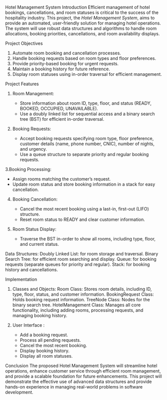 Hotel Management System
Introduction
Efficient management of hotel bookings, cancellations, and room statuses is critical to the success of the hospitality industry. This project, the *Hotel Management System*, aims to provide an automated, user-friendly solution for managing hotel operations. The system will use robust data structures and algorithms to handle room allocations, booking priorities, cancellations, and room availability displays.

Project Objectives
1. Automate room booking and cancellation processes.
2. Handle booking requests based on room types and floor preferences.
3. Provide priority-based booking for urgent requests.
4. Maintain a booking history for future reference.
5. Display room statuses using in-order traversal for efficient management.

Project Features
1. Room Management:
   - Store information about room ID, type, floor, and status (READY, BOOKED, OCCUPIED, UNAVAILABLE).
   - Use a doubly linked list for sequential access and a binary search tree (BST) for efficient in-order traversal.

2. Booking Requests:
   - Accept booking requests specifying room type, floor preference, customer details (name, phone number, CNIC), number of nights, and urgency.
   - Use a queue structure to separate priority and regular booking requests.

3.Booking Processing:
   - Assign rooms matching the customer’s request.
   - Update room status and store booking information in a stack for easy cancellation.

4. Booking Cancellation:
   - Cancel the most recent booking using a last-in, first-out (LIFO) structure.
   - Reset room status to READY and clear customer information.

5. Room Status Display:
   - Traverse the BST in-order to show all rooms, including type, floor, and current status.

Data Structures:
  Doubly Linked List: for room storage and traversal.
  Binary Search Tree: for efficient room searching and display.
  Queue: for booking requests (separate queues for priority and regular).
  Stack:  for booking history and cancellations.

Implementation
1. Classes and Objects:
   Room Class: Stores room details, including ID, type, floor, status, and customer information.
   BookingRequest Class: Holds booking request information.
   TreeNode Class: Nodes for the binary search tree.
   HotelManagement Class: Manages all core functionality, including adding rooms, processing requests, and managing booking history.

2. User Interface :
     - Add a booking request.
     - Process all pending requests.
     - Cancel the most recent booking.
     - Display booking history.
     - Display all room statuses.


Conclusion
The proposed Hotel Management System will streamline hotel operations, enhance customer service through efficient room management, and provide a scalable foundation for future enhancements. This project will demonstrate the effective use of advanced data structures and provide hands-on experience in managing real-world problems in software development.
